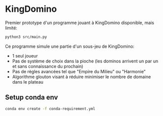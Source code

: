 # KingDomino 

Premier prototype d'un programme jouant à KingDomino disponible, mais limité:

```bash
python3 src/main.py
```

Ce programme simule une partie d'un sous-jeu de KingDomino:
- 1 seul joueur
- Pas de système de choix dans la pioche (les dominos arrivent un par un et sans connaissance du prochain)
- Pas de règles avancées tel que "Empire du Milieu" ou "Harmonie"
- Algorithme glouton visant à réduire minimiser le nombre de domaine dans le plateau

## Setup conda env

```bash 
conda env create -f conda-requirement.yml
```
